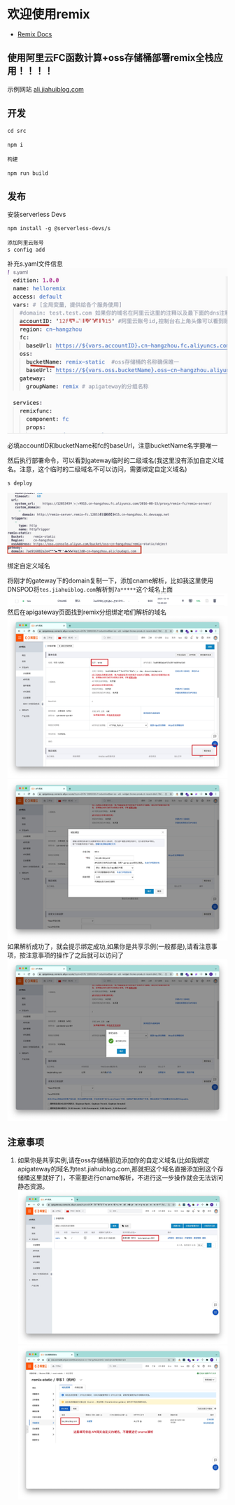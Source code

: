 # 欢迎使用remix

- [Remix Docs](https://remix.run/docs)

## 使用阿里云FC函数计算+oss存储桶部署remix全栈应用！！！！

示例网站 [ali.jiahuiblog.com](http://ali.jiahuiblog.com)

## 开发

```
cd src

npm i

构建

npm run build

```

## 发布

安装serverless Devs
```
npm install -g @serverless-devs/s

添加阿里云账号
s config add
```

补充s.yaml文件信息
![](md/Xnip2021-12-11_17-29-32.jpg)

必填accountID和bucketName和fc的baseUrl，注意bucketName名字要唯一


然后执行部署命令，可以看到gateway临时的二级域名(我这里没有添加自定义域名。注意，这个临时的二级域名不可以访问，需要绑定自定义域名)

```sh
s deploy
```
![](md/Xnip2021-12-11_16-47-15.jpg)

绑定自定义域名

将刚才的gateway下的domain复制一下，添加cname解析，比如我这里使用DNSPOD将`tes.jiahuiblog.com`解析到`7a*****`这个域名上面
![](md/Xnip2021-12-11_16-53-00.jpg)
然后在apigateway页面找到remix分组绑定咱们解析的域名
![](md/Xnip2021-12-11_16-55-31.jpg)
![](md/Xnip2021-12-11_16-56-16.jpg)
如果解析成功了，就会提示绑定成功,如果你是共享示例(一般都是),请看注意事项，按注意事项的操作了之后就可以访问了
![](md/Xnip2021-12-11_16-56-59.jpg)
## 注意事项
1. 如果你是共享实例,请在oss存储桶那边添加你的自定义域名(比如我绑定apigateway的域名为test.jiahuiblog.com,那就把这个域名直接添加到这个存储桶这里就好了)，不需要进行cname解析，不进行这一步操作就会无法访问静态资源。
![](md/Xnip2021-12-11_16-36-34.jpg)
![](md/Xnip2021-12-11_16-39-45.jpg)




